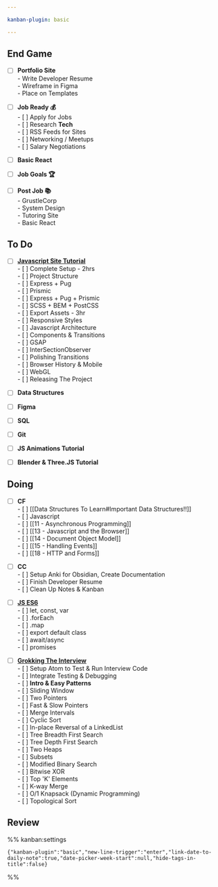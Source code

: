 ```yaml
---

kanban-plugin: basic

---
```


## End Game

- [ ] **Portfolio Site**<br>- Write Developer Resume<br>- Wireframe in Figma<br>- Place on Templates
- [ ] **Job Ready 💰**<br>- [ ] Apply for Jobs<br>	- [ ] Research **Tech**<br>	- [ ] RSS Feeds for Sites<br>- [ ] Networking / Meetups<br>- [ ] Salary Negotiations
- [ ] **Basic React**
- [ ] **Job Goals 🏆**
- [ ] **Post Job 📚**<br>- GrustleCorp<br>- System Design<br>- Tutoring Site<br>- Basic React


## To Do

- [ ] **[Javascript Site Tutorial](https://www.awwwards.com/academy/course/building-an-immersive-creative-website-from-scratch-without-frameworks)**<br>- [ ] Complete Setup - 2hrs<br>- [ ] Project Structure<br>	- [ ] Express + Pug<br>	- [ ] Prismic<br>	- [ ] Express + Pug + Prismic<br>	- [ ] SCSS + BEM + PostCSS<br>	- [ ] Export Assets - 3hr<br>	- [ ] Responsive Styles<br>- [ ] Javascript Architecture<br>	- [ ] Components & Transitions<br>	- [ ] GSAP<br>	- [ ] InterSectionObserver<br>	- [ ] Polishing Transitions<br>	- [ ] Browser History & Mobile<br>- [ ] WebGL<br>- [ ] Releasing The Project<br>
- [ ] **Data Structures**
- [ ] **Figma**
- [ ] **SQL**
- [ ] **Git**
- [ ] **JS Animations Tutorial**
- [ ] **Blender & Three.JS Tutorial**


## Doing

- [ ] **CF**<br>- [ ] [[Data Structures To Learn#Important Data Structures!!]]<br>- [ ] Javascript <br>	- [ ] [[11 - Asynchronous Programming]]<br>	- [ ] [[13 - Javascript and the Browser]]<br>	- [ ] [[14 - Document Object Model]]<br>	- [ ] [[15 - Handling Events]]<br>	- [ ] [[18 - HTTP and Forms]]
- [ ] **CC**<br>- [ ] Setup Anki for Obsidian, Create Documentation<br>- [ ] Finish Developer Resume<br>- [ ] Clean Up Notes & Kanban
- [ ] **[JS ES6](http://es6-features.org/)**<br>- [ ] let, const, var <br>- [ ] .forEach <br>- [ ] .map <br>- [ ] export default class <br>- [ ] await/async <br>- [ ] promises
- [ ] **[Grokking The Interview](https://designgurus.org/course/grokking-the-coding-interview)**<br>- [ ] Setup Atom to Test & Run Interview Code<br>	- [ ] Integrate Testing & Debugging<br>- [ ] **Intro & Easy Patterns**<br>	- [ ] Sliding Window<br>	- [ ] Two Pointers<br>	- [ ] Fast & Slow Pointers<br>	- [ ] Merge Intervals<br>	- [ ] Cyclic Sort<br>	- [ ] In-place Reversal of a LinkedList<br>	- [ ] Tree Breadth First Search<br>	- [ ] Tree Depth First Search<br>	- [ ] Two Heaps<br>	- [ ] Subsets<br>	- [ ] Modified Binary Search<br>	- [ ] Bitwise XOR<br>	- [ ] Top 'K' Elements<br>	- [ ] K-way Merge<br>	- [ ] O/1 Knapsack (Dynamic Programming)<br>	- [ ] Topological Sort


## Review





%% kanban:settings
```
{"kanban-plugin":"basic","new-line-trigger":"enter","link-date-to-daily-note":true,"date-picker-week-start":null,"hide-tags-in-title":false}
```
%%